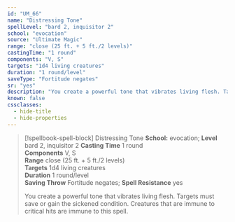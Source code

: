 ```yaml
---
id: "UM_66"
name: "Distressing Tone"
spellLevel: "bard 2, inquisitor 2"
school: "evocation"
source: "Ultimate Magic"
range: "close (25 ft. + 5 ft./2 levels)"
castingTime: "1 round"
components: "V, S"
targets: "1d4 living creatures"
duration: "1 round/level"
saveType: "Fortitude negates"
sr: "yes"
description: "You create a powerful tone that vibrates living flesh. Targets must save or gain the sickened condition. Creatures that are immune to critical hits are immune to this spell."
known: false
cssclasses:
  - hide-title
  - hide-properties
---
```


> [!spellbook-spell-block] Distressing Tone
> **School:** evocation; **Level** bard 2, inquisitor 2
> **Casting Time** 1 round  
> **Components** V, S  
> **Range** close (25 ft. + 5 ft./2 levels)  
> **Targets** 1d4 living creatures  
> **Duration** 1 round/level  
> **Saving Throw** Fortitude negates; **Spell Resistance** yes
> 
> You create a powerful tone that vibrates living flesh. Targets must save or gain the sickened condition. Creatures that are immune to critical hits are immune to this spell.